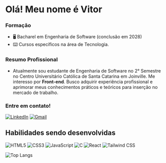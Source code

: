 # Olá! Meu nome é Vitor

### Formação

- 🖥️ Bacharel em Engenharia de Software (conclusão em 2028)
- ⌨️ Cursos específicos na área de Tecnologia.

### Resumo Profissional

- Atualmente sou estudante de Engenharia de Software no 2° Semestre no Centro Universitário Católica de Santa Catarina em Joinville. Me interesso por **Front-end**. Busco adquirir experiência profissional e aprimorar meus conhecimentos práticos e teóricos para inserção no mercado de trabalho.

### Entre em contato!

[![LinkedIn](https://img.shields.io/badge/LinkedIn-0077B5?style=for-the-badge&logo=linkedin&logoColor=white)](https://www.linkedin.com/in/vitorkeller/) [![Gmail](https://img.shields.io/badge/Gmail-333333?style=for-the-badge&logo=gmail&logoColor=red)](mailto:vitorkeller1604@hotmail.com)

## Habilidades sendo desenvolvidas

![HTML5](https://img.shields.io/badge/HTML5-E34F26?style=for-the-badge&logo=html5&logoColor=white) ![CSS3](https://img.shields.io/badge/CSS3-1572B6?style=for-the-badge&logo=css3&logoColor=white) ![JavaScript](https://img.shields.io/badge/JavaScript-F7DF1E?style=for-the-badge&logo=javascript&logoColor=black) ![C](https://img.shields.io/badge/C-00599C?style=for-the-badge&logo=c&logoColor=white) ![React](https://shields.io/badge/react-black?logo=react&style=for-the-badge) ![Tailwind CSS](https://img.shields.io/badge/Tailwind_CSS-grey?style=for-the-badge&logo=tailwind-css&logoColor=38B2AC)

![Top Langs](https://github-readme-stats-git-masterrstaa-rickstaa.vercel.app/api/top-langs/?username=vitorkeller&bg_color=000&border_color=30A3DC&title_color=E94D5F&text_color=FFF)